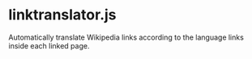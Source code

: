# linktranslator.js
Automatically translate Wikipedia links according to the language links inside each linked page.
